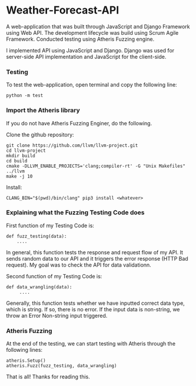 # Weather-Forecast-API
A web-application that was built through JavaScript and Django Framework using Web API. The development lifecycle was build using Scrum Agile Framework. Conducted testing using Atheris Fuzzing engine.


I implemented API using JavaScript and Django. Django was used for server-side API implementation and JavaScript for the client-side. 


### Testing

To test the web-application, open terminal and copy the following line: 
```
python -m test
```

### Import the Atheris library

If you do not have Atheris Fuzzing Enginer, do the following. 

Clone the github repository: 
```
git clone https://github.com/llvm/llvm-project.git
cd llvm-project
mkdir build
cd build
cmake -DLLVM_ENABLE_PROJECTS='clang;compiler-rt' -G "Unix Makefiles" ../llvm
make -j 10  
```
Install:
```
CLANG_BIN="$(pwd)/bin/clang" pip3 install <whatever>
```

### Explaining what the Fuzzing Testing Code does

First function of my Testing Code is:
```
def fuzz_testing(data):
    ....
```

In general, this function tests the response and request flow of my API. It sends random data to our API and it triggers the error response (HTTP Bad request). My goal was to check the API for data validationn. 

Second function of my Testing Code is:
```
def data_wrangling(data):
     ....
```

Generally, this function tests whether we have inputted correct data type, which is string. If so, there is no error. If the input data is non-string, we throw an Error Non-string input triggered. 

### Atheris Fuzzing

At the end of the testing, we can start testing with Atheris through the following lines: 
```
atheris.Setup()
atheris.Fuzz(fuzz_testing, data_wrangling)
```

That is all! Thanks for reading this. 
